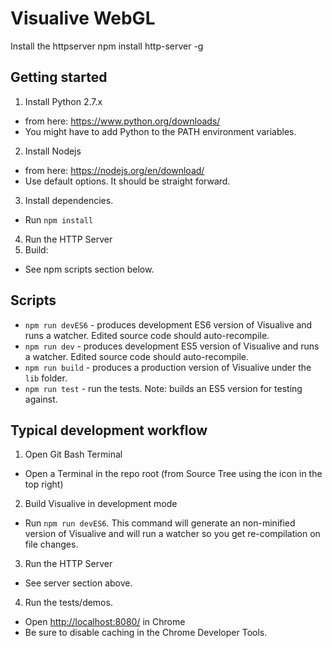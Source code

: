 # Visualive WebGL


Install the httpserver
 npm install http-server -g


## Getting started

1. Install Python 2.7.x
  * from here: https://www.python.org/downloads/
  * You might have to add Python to the PATH environment variables.
2. Install Nodejs
  * from here: https://nodejs.org/en/download/
  * Use default options. It should be straight forward.
3. Install dependencies. 
  * Run `npm install`
4. Run the HTTP Server
4. Build:
  * See npm scripts section below.


## Scripts

* `npm run devES6` - produces development ES6 version of Visualive and runs a watcher.  Edited source code should auto-recompile.
* `npm run dev` - produces development ES5 version of Visualive and runs a watcher.  Edited source code should auto-recompile.
* `npm run build` - produces a production version of Visualive under the `lib` folder.
* `npm run test` - run the tests. Note: builds an ES5 version for testing against.


## Typical development workflow

1. Open Git Bash Terminal
  * Open a Terminal in the repo root (from Source Tree using the icon in the top right)
2. Build Visualive in development mode
  * Run `npm run devES6`. This command will generate an non-minified version of Visualive and will run a watcher so you get re-compilation on file changes.
3. Run the HTTP Server
  * See server section above.
4. Run the tests/demos. 
  * Open [http://localhost:8080/](http://localhost:8080/) in Chrome
  * Be sure to disable caching in the Chrome Developer Tools. 


